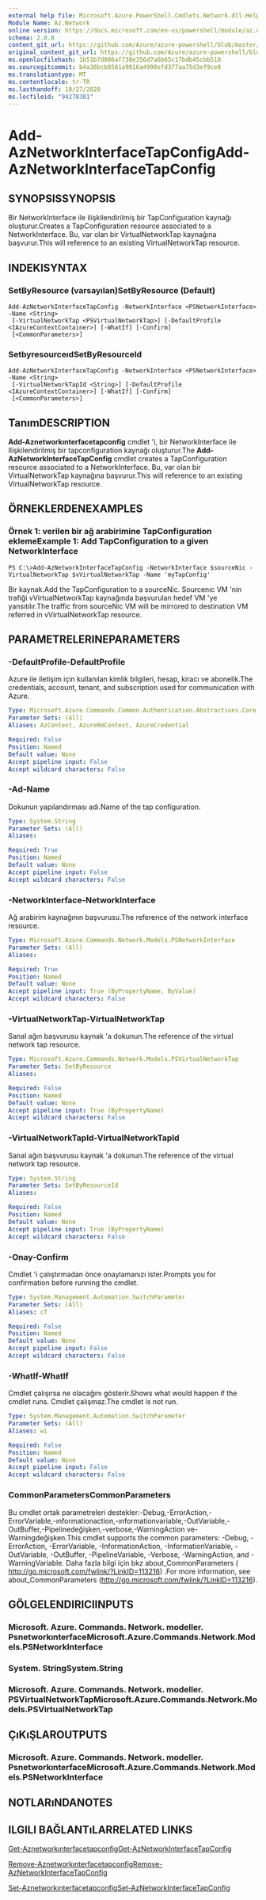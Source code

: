 ```yaml
---
external help file: Microsoft.Azure.PowerShell.Cmdlets.Network.dll-Help.xml
Module Name: Az.Network
online version: https://docs.microsoft.com/en-us/powershell/module/az.network/add-aznetworkinterfacetapconfig
schema: 2.0.0
content_git_url: https://github.com/Azure/azure-powershell/blob/master/src/Network/Network/help/Add-AzNetworkInterfaceTapConfig.md
original_content_git_url: https://github.com/Azure/azure-powershell/blob/master/src/Network/Network/help/Add-AzNetworkInterfaceTapConfig.md
ms.openlocfilehash: 1b51b7d086af738e356d7a6b65c17bdb45cbb518
ms.sourcegitcommit: b4a38bcb0501a9016a4998efd377aa75d3ef9ce8
ms.translationtype: MT
ms.contentlocale: tr-TR
ms.lasthandoff: 10/27/2020
ms.locfileid: "94278381"
---
```

# <span data-ttu-id="def97-101">Add-AzNetworkInterfaceTapConfig</span><span class="sxs-lookup"><span data-stu-id="def97-101">Add-AzNetworkInterfaceTapConfig</span></span>

## <span data-ttu-id="def97-102">SYNOPSIS</span><span class="sxs-lookup"><span data-stu-id="def97-102">SYNOPSIS</span></span>
<span data-ttu-id="def97-103">Bir NetworkInterface ile ilişkilendirilmiş bir TapConfiguration kaynağı oluşturur.</span><span class="sxs-lookup"><span data-stu-id="def97-103">Creates a TapConfiguration resource associated to a NetworkInterface.</span></span> <span data-ttu-id="def97-104">Bu, var olan bir VirtualNetworkTap kaynağına başvurur.</span><span class="sxs-lookup"><span data-stu-id="def97-104">This will reference to an existing VirtualNetworkTap resource.</span></span>

## <span data-ttu-id="def97-105">INDEKI</span><span class="sxs-lookup"><span data-stu-id="def97-105">SYNTAX</span></span>

### <span data-ttu-id="def97-106">SetByResource (varsayılan)</span><span class="sxs-lookup"><span data-stu-id="def97-106">SetByResource (Default)</span></span>
```
Add-AzNetworkInterfaceTapConfig -NetworkInterface <PSNetworkInterface> -Name <String>
 [-VirtualNetworkTap <PSVirtualNetworkTap>] [-DefaultProfile <IAzureContextContainer>] [-WhatIf] [-Confirm]
 [<CommonParameters>]
```

### <span data-ttu-id="def97-107">Setbyresourceıd</span><span class="sxs-lookup"><span data-stu-id="def97-107">SetByResourceId</span></span>
```
Add-AzNetworkInterfaceTapConfig -NetworkInterface <PSNetworkInterface> -Name <String>
 [-VirtualNetworkTapId <String>] [-DefaultProfile <IAzureContextContainer>] [-WhatIf] [-Confirm]
 [<CommonParameters>]
```

## <span data-ttu-id="def97-108">Tanım</span><span class="sxs-lookup"><span data-stu-id="def97-108">DESCRIPTION</span></span>
<span data-ttu-id="def97-109">**Add-Aznetworkınterfacetapconfig** cmdlet 'i, bir NetworkInterface ile Ilişkilendirilmiş bir tapconfiguration kaynağı oluşturur.</span><span class="sxs-lookup"><span data-stu-id="def97-109">The **Add-AzNetworkInterfaceTapConfig** cmdlet creates a TapConfiguration resource associated to a NetworkInterface.</span></span> <span data-ttu-id="def97-110">Bu, var olan bir VirtualNetworkTap kaynağına başvurur.</span><span class="sxs-lookup"><span data-stu-id="def97-110">This will reference to an existing VirtualNetworkTap resource.</span></span>

## <span data-ttu-id="def97-111">ÖRNEKLERDEN</span><span class="sxs-lookup"><span data-stu-id="def97-111">EXAMPLES</span></span>

### <span data-ttu-id="def97-112">Örnek 1: verilen bir ağ arabirimine TapConfiguration ekleme</span><span class="sxs-lookup"><span data-stu-id="def97-112">Example 1: Add TapConfiguration to a given NetworkInterface</span></span>
```
PS C:\>Add-AzNetworkInterfaceTapConfig -NetworkInterface $sourceNic -VirtualNetworkTap $vVirtualNetworkTap -Name 'myTapConfig'
```

<span data-ttu-id="def97-113">Bir kaynak.</span><span class="sxs-lookup"><span data-stu-id="def97-113">Add the TapConfiguration to a sourceNic.</span></span> <span data-ttu-id="def97-114">Sourcenıc VM 'nin trafiği vVirtualNetworkTap kaynağında başvurulan hedef VM 'ye yansıtılır.</span><span class="sxs-lookup"><span data-stu-id="def97-114">The traffic from sourceNic VM will be mirrored to destination VM referred in vVirtualNetworkTap resource.</span></span>

## <span data-ttu-id="def97-115">PARAMETRELERINE</span><span class="sxs-lookup"><span data-stu-id="def97-115">PARAMETERS</span></span>

### <span data-ttu-id="def97-116">-DefaultProfile</span><span class="sxs-lookup"><span data-stu-id="def97-116">-DefaultProfile</span></span>
<span data-ttu-id="def97-117">Azure ile iletişim için kullanılan kimlik bilgileri, hesap, kiracı ve abonelik.</span><span class="sxs-lookup"><span data-stu-id="def97-117">The credentials, account, tenant, and subscription used for communication with Azure.</span></span>

```yaml
Type: Microsoft.Azure.Commands.Common.Authentication.Abstractions.Core.IAzureContextContainer
Parameter Sets: (All)
Aliases: AzContext, AzureRmContext, AzureCredential

Required: False
Position: Named
Default value: None
Accept pipeline input: False
Accept wildcard characters: False
```

### <span data-ttu-id="def97-118">-Ad</span><span class="sxs-lookup"><span data-stu-id="def97-118">-Name</span></span>
<span data-ttu-id="def97-119">Dokunun yapılandırması adı.</span><span class="sxs-lookup"><span data-stu-id="def97-119">Name of the tap configuration.</span></span>

```yaml
Type: System.String
Parameter Sets: (All)
Aliases:

Required: True
Position: Named
Default value: None
Accept pipeline input: False
Accept wildcard characters: False
```

### <span data-ttu-id="def97-120">-NetworkInterface</span><span class="sxs-lookup"><span data-stu-id="def97-120">-NetworkInterface</span></span>
<span data-ttu-id="def97-121">Ağ arabirim kaynağının başvurusu.</span><span class="sxs-lookup"><span data-stu-id="def97-121">The reference of the network interface resource.</span></span>

```yaml
Type: Microsoft.Azure.Commands.Network.Models.PSNetworkInterface
Parameter Sets: (All)
Aliases:

Required: True
Position: Named
Default value: None
Accept pipeline input: True (ByPropertyName, ByValue)
Accept wildcard characters: False
```

### <span data-ttu-id="def97-122">-VirtualNetworkTap</span><span class="sxs-lookup"><span data-stu-id="def97-122">-VirtualNetworkTap</span></span>
<span data-ttu-id="def97-123">Sanal ağın başvurusu kaynak 'a dokunun.</span><span class="sxs-lookup"><span data-stu-id="def97-123">The reference of the virtual network tap resource.</span></span>

```yaml
Type: Microsoft.Azure.Commands.Network.Models.PSVirtualNetworkTap
Parameter Sets: SetByResource
Aliases:

Required: False
Position: Named
Default value: None
Accept pipeline input: True (ByPropertyName)
Accept wildcard characters: False
```

### <span data-ttu-id="def97-124">-VirtualNetworkTapId</span><span class="sxs-lookup"><span data-stu-id="def97-124">-VirtualNetworkTapId</span></span>
<span data-ttu-id="def97-125">Sanal ağın başvurusu kaynak 'a dokunun.</span><span class="sxs-lookup"><span data-stu-id="def97-125">The reference of the virtual network tap resource.</span></span>

```yaml
Type: System.String
Parameter Sets: SetByResourceId
Aliases:

Required: False
Position: Named
Default value: None
Accept pipeline input: True (ByPropertyName)
Accept wildcard characters: False
```

### <span data-ttu-id="def97-126">-Onay</span><span class="sxs-lookup"><span data-stu-id="def97-126">-Confirm</span></span>
<span data-ttu-id="def97-127">Cmdlet 'i çalıştırmadan önce onaylamanızı ister.</span><span class="sxs-lookup"><span data-stu-id="def97-127">Prompts you for confirmation before running the cmdlet.</span></span>

```yaml
Type: System.Management.Automation.SwitchParameter
Parameter Sets: (All)
Aliases: cf

Required: False
Position: Named
Default value: None
Accept pipeline input: False
Accept wildcard characters: False
```

### <span data-ttu-id="def97-128">-WhatIf</span><span class="sxs-lookup"><span data-stu-id="def97-128">-WhatIf</span></span>
<span data-ttu-id="def97-129">Cmdlet çalışırsa ne olacağını gösterir.</span><span class="sxs-lookup"><span data-stu-id="def97-129">Shows what would happen if the cmdlet runs.</span></span>
<span data-ttu-id="def97-130">Cmdlet çalışmaz.</span><span class="sxs-lookup"><span data-stu-id="def97-130">The cmdlet is not run.</span></span>

```yaml
Type: System.Management.Automation.SwitchParameter
Parameter Sets: (All)
Aliases: wi

Required: False
Position: Named
Default value: None
Accept pipeline input: False
Accept wildcard characters: False
```

### <span data-ttu-id="def97-131">CommonParameters</span><span class="sxs-lookup"><span data-stu-id="def97-131">CommonParameters</span></span>
<span data-ttu-id="def97-132">Bu cmdlet ortak parametreleri destekler:-Debug,-ErrorAction,-ErrorVariable,-ınformationaction,-ınformationvariable,-OutVariable,-OutBuffer,-Pipelinedeğişken,-verbose,-WarningAction ve-Warningdeğişken.</span><span class="sxs-lookup"><span data-stu-id="def97-132">This cmdlet supports the common parameters: -Debug, -ErrorAction, -ErrorVariable, -InformationAction, -InformationVariable, -OutVariable, -OutBuffer, -PipelineVariable, -Verbose, -WarningAction, and -WarningVariable.</span></span> <span data-ttu-id="def97-133">Daha fazla bilgi için bkz about_CommonParameters ( http://go.microsoft.com/fwlink/?LinkID=113216) .</span><span class="sxs-lookup"><span data-stu-id="def97-133">For more information, see about_CommonParameters (http://go.microsoft.com/fwlink/?LinkID=113216).</span></span>

## <span data-ttu-id="def97-134">GÖLGELENDIRICI</span><span class="sxs-lookup"><span data-stu-id="def97-134">INPUTS</span></span>

### <span data-ttu-id="def97-135">Microsoft. Azure. Commands. Network. modeller. Psnetworkınterface</span><span class="sxs-lookup"><span data-stu-id="def97-135">Microsoft.Azure.Commands.Network.Models.PSNetworkInterface</span></span>

### <span data-ttu-id="def97-136">System. String</span><span class="sxs-lookup"><span data-stu-id="def97-136">System.String</span></span>

### <span data-ttu-id="def97-137">Microsoft. Azure. Commands. Network. modeller. PSVirtualNetworkTap</span><span class="sxs-lookup"><span data-stu-id="def97-137">Microsoft.Azure.Commands.Network.Models.PSVirtualNetworkTap</span></span>

## <span data-ttu-id="def97-138">ÇıKıŞLAR</span><span class="sxs-lookup"><span data-stu-id="def97-138">OUTPUTS</span></span>

### <span data-ttu-id="def97-139">Microsoft. Azure. Commands. Network. modeller. Psnetworkınterface</span><span class="sxs-lookup"><span data-stu-id="def97-139">Microsoft.Azure.Commands.Network.Models.PSNetworkInterface</span></span>

## <span data-ttu-id="def97-140">NOTLARıNDA</span><span class="sxs-lookup"><span data-stu-id="def97-140">NOTES</span></span>

## <span data-ttu-id="def97-141">ILGILI BAĞLANTıLAR</span><span class="sxs-lookup"><span data-stu-id="def97-141">RELATED LINKS</span></span>

[<span data-ttu-id="def97-142">Get-Aznetworkınterfacetapconfig</span><span class="sxs-lookup"><span data-stu-id="def97-142">Get-AzNetworkInterfaceTapConfig</span></span>](./Get-AzNetworkInterfaceTapConfig.md)

[<span data-ttu-id="def97-143">Remove-Aznetworkınterfacetapconfig</span><span class="sxs-lookup"><span data-stu-id="def97-143">Remove-AzNetworkInterfaceTapConfig</span></span>](./Remove-AzNetworkInterfaceTapConfig.md)

[<span data-ttu-id="def97-144">Set-Aznetworkınterfacetapconfig</span><span class="sxs-lookup"><span data-stu-id="def97-144">Set-AzNetworkInterfaceTapConfig</span></span>](./Set-AzNetworkInterfaceTapConfig.md)
